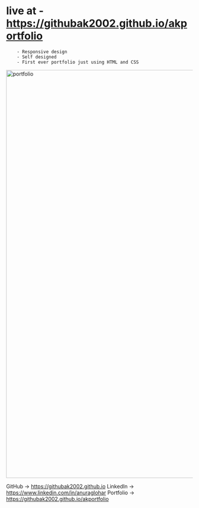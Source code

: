 # live at - https://githubak2002.github.io/akportfolio


		- Responsive design
		- Self designed
		- First ever portfolio just using HTML and CSS
<img width="1104" alt="portfolio" src="https://github.com/Githubak2002/akportfolio/assets/109411443/f2f959a7-e857-4a89-b4d5-90abfa55492d">



GitHub → https://githubak2002.github.io
LinkedIn → https://www.linkedin.com/in/anuraglohar
Portfolio → https://githubak2002.github.io/akportfolio